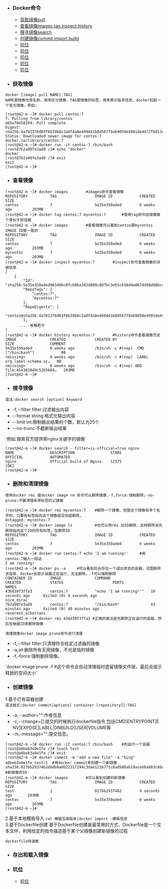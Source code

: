+ ### Docker命令
    + [获取镜像pull](#获取镜像)
    + [查看镜像images,tag,inspect,history](#查看镜像)
    + [搜寻镜像search](#搜寻镜像)
    + [创建镜像commit,import,build](#创建镜像)
    + [坑位](#坑位)
    + [坑位](#坑位)
    + [坑位](#坑位)
    + [坑位](#坑位)
    + [坑位](#坑位)	
+ ### 获取镜像
`docker [image] pull NAME[:TAG]`   
`NAME是镜像仓库名称，用来区分镜像，TAG是镜像的标签，用来表示版本信息，docker拉取一个官方镜像，例如:`   
```
[root@42-m ~]# docker pull centos:7
7: Pulling from library/centos
ab5ef0e58194: Pull complete 
Digest: sha256:4a701376d03f6b39b8c2a8f4a8e499441b0d567f9ab9d58e4991de4472fb813c
Status: Downloaded newer image for centos:7
docker.io/library/centos:7
[root@42-m ~]# docker run -it centos:7 /bin/bash
[root@7b2a90fe3ad8 /]# echo "docker"
docker
[root@7b2a90fe3ad8 /]# exit
exit
[root@42-m ~]# 
```
+ ### 查看镜像
```
[root@42-m ~]# docker images		#images命令查看镜像
REPOSITORY          TAG                 IMAGE ID            CREATED             SIZE
centos              7                   5e35e350aded        6 weeks ago         203MB
[root@42-m ~]# docker tag centos:7 mycentos:7		#使用tag命令给镜像做个类似于软连接
[root@42-m ~]# docker images		#查看镜像可以看到centos跟mycentos IMAGE ID是一致的
REPOSITORY          TAG                 IMAGE ID            CREATED             SIZE
centos              7                   5e35e350aded        6 weeks ago         203MB
mycentos            7                   5e35e350aded        6 weeks ago         203MB
[root@42-m ~]# docker inspect mycentos:7		#inspect命令查看镜像的详细信息
[
    {
        "Id": "sha256:5e35e350aded98340bc8fcb0ba392d809c807bc3eb5c618d4a0674d98d88bccd",
        "RepoTags": [
            "centos:7",
            "mycentos:7"
        ],
        "RepoDigests": [
            "centos@sha256:4a701376d03f6b39b8c2a8f4a8e499441b0d567f9ab9d58e4991de4472fb813c"
        ],
      .....省略若干
]
[root@42-m ~]# docker history mycentos:7		#history命令查看镜像历史
IMAGE               CREATED             CREATED BY                                      SIZE                COMMENT
5e35e350aded        6 weeks ago         /bin/sh -c #(nop)  CMD ["/bin/bash"]            0B                  
<missing>           6 weeks ago         /bin/sh -c #(nop)  LABEL org.label-schema.sc…   0B                  
<missing>           6 weeks ago         /bin/sh -c #(nop) ADD file:45a381049c52b5664…   203MB               
[root@42-m ~]# 
```
+ ### 搜寻镜像
`语法:docker search [option] keyword`   
<ul>
  <li>-f,--filter filter:过滤输出内容</li>
  <li>--format string:格式化输出内容</li>
  <li>--limit int:限制输出结果的个数，默认为25个</li>
  <li>--no-trunc:不截断输出结果</li>
</ul>
`例如:搜索官方提供带nginx关键字的镜像`  

```
[root@42-m ~]# docker search --filter=is-official=true nginx
NAME                DESCRIPTION                STARS               OFFICIAL            AUTOMATED
nginx               Official build of Nginx.   12375               [OK]                
[root@42-m ~]# 
```
+ ### 删除和清理镜像
`使用docker rmi 或docker image rm 命令可以删除镜像,-f,force:强制删除;-no-prune:不要清理未带标签的父镜像`
```
[root@42-m ~]# docker rmi mycentos:7	#删除一个镜像，但是这个镜像有多个名字的，只要有标签指向这个镜像就没彻底删除，
Untagged: mycentos:7
[root@42-m ~]# docker image ls			#也可以用rmi 加ID删除，这样删除会先删除指向这个ID的所有标签，在删除ID
REPOSITORY          TAG                 IMAGE ID            CREATED             SIZE
centos              7                   5e35e350aded        6 weeks ago         203MB
[root@42-m ~]# docker run centos:7 echo 'I am running!'		#用centos:7输入一段话
I am running!
[root@42-m ~]# docker ps -a 	#可以看到后台存在一个退出状态的容器，试图删除该容易，docker会提示容器正在运行，无法删除。-f可以强制删除
CONTAINER ID        IMAGE               COMMAND                  CREATED             STATUS                      PORTS               NAMES
436d39f3ffa3        centos:7            "echo 'I am running!'"   10 seconds ago      Exited (0) 9 seconds ago                        nice_dirac
7b2a90fe3ad8        centos:7            "/bin/bash"              41 minutes ago      Exited (0) 40 minutes ago                       reverent_albattani
[root@42-m ~]# docker rmi 436d39f3ffa3 #正确的做法是先删除正在运行的容器，然后在根据ID来删除镜像
```
`清理镜像docker image prune命令进行清理`
<ul>
  <li>-f,--filter filter:只清理符合给定过滤器的镜像</li>
  <li>-a,all:删除所有无用镜像，不光是临时镜像</li>
  <li>-f,-force:强制删除镜像。</li>
</ul>
`docker image prune -f #这个命令会自动清理临时遗留镜像文件层，最后会提示释放的空间大小`  

+ ### 创建镜像
1.基于已有容器创建  
`语法格式:docker commit[options] container [repository][:TAG]`  
<ul>
  <li>-a,--author="":作者信息</li>
  <li>-c,--change=[]:提交的时候执行dockerfile指令,包括CMD|ENTRYPOINT|E NV|EXPOSE|LABEL|ONBUILD|USER|VOLUME等</li>
  <li>-m,-message="":提交信息。</li>
</ul>

```
[root@42-m ~]# docker run -it centos:7 /bin/bash	#先运行一个容器
[root@a8beb3a9e1fe /]# touch test
[root@a8beb3a9e1fe /]# exit
[root@42-m ~]# docker commit -m "add a new file" -a "king" a8beb3a9e1fe test:1	#用docker commit来创建一个新镜像
sha256:027bb2937462dbdb8a0b2231f294c3dae121b771c8ad588ab19aceb8a883c0bd	#新镜像的ID
[root@42-m ~]# docker images		#可以看到创建的新镜像
REPOSITORY          TAG                 IMAGE ID            CREATED             SIZE
test                1                   027bb2937462        9 seconds ago       203MB
centos              7                   5e35e350aded        6 weeks ago         203MB
[root@42-m ~]# 

```
2.基于本地模板导入
`cat 模板压缩版本|docker import -模板信息`  
3.基于Dockerfile创建
基于Dockerfile创建是最常用的方式，Dockerfile是一个文本文件，利用给定的指令描述基于某个父镜像创建新镜像的过程
```
dockerfile待请教
```  
+ ### 存出和载入镜像

	




	
+ ### 坑位
    + [坑位](https://github.com/Kiaccumulation/blob/Docker/docker%E5%AE%89%E8%A3%85.md)
	
	
	